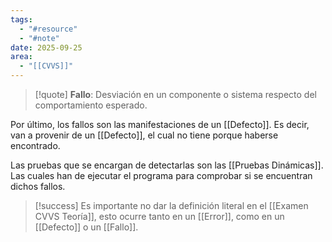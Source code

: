 ```yaml
---
tags:
  - "#resource"
  - "#note"
date: 2025-09-25
area:
  - "[[CVVS]]"
---
```

> [!quote]
> **Fallo**: Desviación en un componente o sistema respecto del comportamiento esperado.

Por último, los fallos son las manifestaciones de un [[Defecto]]. Es decir, van a provenir de un [[Defecto]], el cual no tiene porque haberse encontrado.

Las pruebas que se encargan de detectarlas son las [[Pruebas Dinámicas]]. Las cuales han de ejecutar el programa para comprobar si se encuentran dichos fallos.

> [!success]
>  Es importante no dar la definición literal en el [[Examen CVVS Teoría]], esto ocurre tanto en un [[Error]], como en un [[Defecto]] o un [[Fallo]].